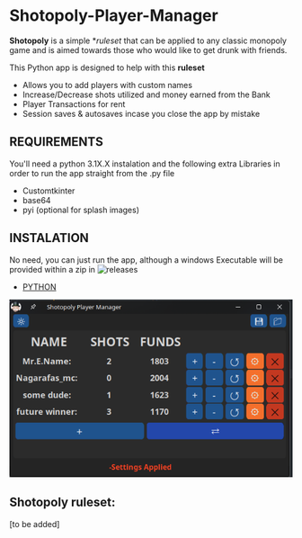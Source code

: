 # Shotopoly-Player-Manager

**Shotopoly** is a simple **ruleset* that can be applied to any classic monopoly game and is aimed towards those who would like to get drunk with friends.

This Python app is designed to help with this **ruleset**
- Allows you to add players with custom names
- Increase/Decrease shots utilized and money earned from the Bank
- Player Transactions for rent
- Session saves & autosaves incase you close the app by mistake

## REQUIREMENTS

You'll need a python 3.1X.X instalation
and the following extra Libraries in order to run the app straight from the .py file
- Customtkinter
- base64
- pyi (optional for splash images)

## INSTALATION

No need, you can just run the app, although a windows Executable will be provided within a zip in ![releases](https://github.com/Nagarafas/Shotopoly-Player-Manager/releases/tag/Windows_executable)



- [PYTHON](https://www.python.org/downloads/windows/) 

![screenshot_of_main_interface](Screenies/screenie1.png)

## Shotopoly ruleset:
[to be added]
